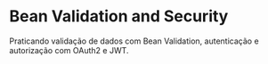 # Bean Validation and Security

Praticando validação de dados com Bean Validation, autenticação e autorização com OAuth2 e JWT.
